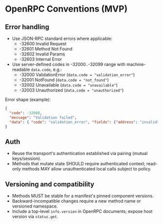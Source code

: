 # OpenRPC Conventions (MVP)

## Error handling
- Use JSON-RPC standard errors where applicable:
  - -32600 Invalid Request
  - -32601 Method Not Found
  - -32602 Invalid Params
  - -32603 Internal Error
- Use server-defined codes in -32000..-32099 range with machine-readable `data.code`, e.g.:
  - -32000 ValidationError (`data.code = "validation_error"`)
  - -32001 NotFound (`data.code = "not_found"`)
  - -32002 Unavailable (`data.code = "unavailable"`)
  - -32003 Unauthorized (`data.code = "unauthorized"`)

Error shape (example):
```json
{
  "code": -32000,
  "message": "Validation failed",
  "data": { "code": "validation_error", "fields": {"address": "invalid"} }
}
```

## Auth
- Reuse the transport's authentication established via pairing (mutual keys/session).
- Methods that mutate state SHOULD require authenticated context; read-only methods MAY allow unauthenticated local calls subject to policy.

## Versioning and compatibility
- Methods MUST be stable for a manifest's pinned component versions.
- Backward-incompatible changes require a new method name or versioned namespace.
- Include a top-level `info.version` in OpenRPC documents; expose host version via `status.get`.

